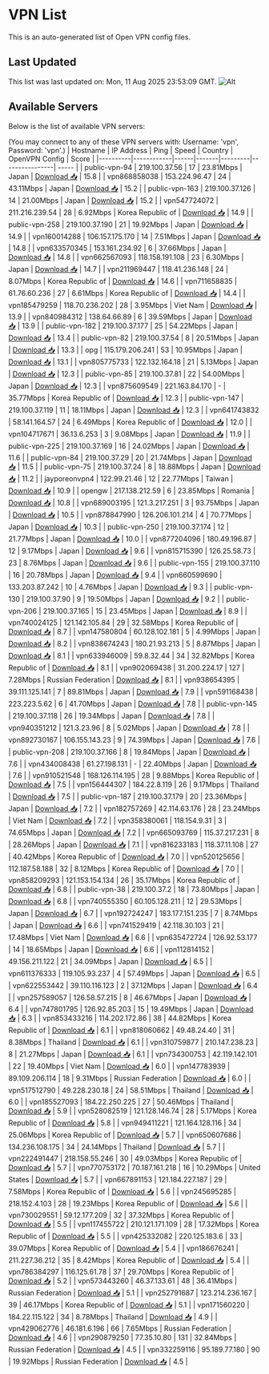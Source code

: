 # VPN List

This is an auto-generated list of Open VPN config files.

## Last Updated

This list was last updated on: Mon, 11 Aug 2025 23:53:09 GMT.
![Alt](https://repobeats.axiom.co/api/embed/186b98318ef1479477931607c1ad7d823f12451f.svg "Repobeats analytics image")

## Available Servers

Below is the list of available VPN servers:

(You may connect to any of these VPN servers with: Username: 'vpn', Password: 'vpn'.)
| Hostname | IP Address | Ping | Speed | Country | OpenVPN Config | Score |
|----------|------------|------|-------|---------|----------------| ----- |
| public-vpn-94 | 219.100.37.56 | 17 | 23.81Mbps | Japan | [Download 📥](./configs/server_0_JP.ovpn) | 15.8 |
| vpn868858038 | 153.224.96.47 | 24 | 43.11Mbps | Japan | [Download 📥](./configs/server_1_JP.ovpn) | 15.2 |
| public-vpn-163 | 219.100.37.126 | 14 | 21.00Mbps | Japan | [Download 📥](./configs/server_2_JP.ovpn) | 15.2 |
| vpn547724072 | 211.216.239.54 | 28 | 6.92Mbps | Korea Republic of | [Download 📥](./configs/server_3_KR.ovpn) | 14.9 |
| public-vpn-258 | 219.100.37.190 | 21 | 19.92Mbps | Japan | [Download 📥](./configs/server_4_JP.ovpn) | 14.9 |
| vpn160014288 | 106.157.175.170 | 14 | 7.51Mbps | Japan | [Download 📥](./configs/server_5_JP.ovpn) | 14.8 |
| vpn633570345 | 153.161.234.92 | 6 | 37.66Mbps | Japan | [Download 📥](./configs/server_6_JP.ovpn) | 14.8 |
| vpn662567093 | 118.158.191.108 | 23 | 6.30Mbps | Japan | [Download 📥](./configs/server_7_JP.ovpn) | 14.7 |
| vpn211969447 | 118.41.236.148 | 24 | 8.07Mbps | Korea Republic of | [Download 📥](./configs/server_8_KR.ovpn) | 14.6 |
| vpn711658835 | 61.76.60.236 | 27 | 6.61Mbps | Korea Republic of | [Download 📥](./configs/server_9_KR.ovpn) | 14.4 |
| vpn185479259 | 118.70.236.202 | 28 | 3.95Mbps | Viet Nam | [Download 📥](./configs/server_10_VN.ovpn) | 13.9 |
| vpn840984312 | 138.64.66.89 | 6 | 39.59Mbps | Japan | [Download 📥](./configs/server_11_JP.ovpn) | 13.9 |
| public-vpn-182 | 219.100.37.177 | 25 | 54.22Mbps | Japan | [Download 📥](./configs/server_12_JP.ovpn) | 13.4 |
| public-vpn-82 | 219.100.37.54 | 8 | 20.51Mbps | Japan | [Download 📥](./configs/server_13_JP.ovpn) | 13.3 |
| opg | 115.179.206.241 | 53 | 10.95Mbps | Japan | [Download 📥](./configs/server_14_JP.ovpn) | 13.1 |
| vpn805775733 | 122.132.164.18 | 21 | 5.13Mbps | Japan | [Download 📥](./configs/server_15_JP.ovpn) | 12.3 |
| public-vpn-85 | 219.100.37.81 | 22 | 54.00Mbps | Japan | [Download 📥](./configs/server_16_JP.ovpn) | 12.3 |
| vpn875609549 | 221.163.84.170 | - | 35.77Mbps | Korea Republic of | [Download 📥](./configs/server_17_KR.ovpn) | 12.3 |
| public-vpn-147 | 219.100.37.119 | 11 | 18.11Mbps | Japan | [Download 📥](./configs/server_18_JP.ovpn) | 12.3 |
| vpn641743832 | 58.141.164.57 | 24 | 6.49Mbps | Korea Republic of | [Download 📥](./configs/server_19_KR.ovpn) | 12.0 |
| vpn104717671 | 36.13.6.253 | 3 | 9.08Mbps | Japan | [Download 📥](./configs/server_20_JP.ovpn) | 11.9 |
| public-vpn-225 | 219.100.37.169 | 16 | 24.02Mbps | Japan | [Download 📥](./configs/server_21_JP.ovpn) | 11.6 |
| public-vpn-84 | 219.100.37.29 | 20 | 21.74Mbps | Japan | [Download 📥](./configs/server_22_JP.ovpn) | 11.5 |
| public-vpn-75 | 219.100.37.24 | 8 | 18.88Mbps | Japan | [Download 📥](./configs/server_23_JP.ovpn) | 11.2 |
| jayporeonvpn4 | 122.99.21.46 | 12 | 22.77Mbps | Taiwan | [Download 📥](./configs/server_24_TW.ovpn) | 10.9 |
| opengw | 217.138.212.59 | 6 | 23.85Mbps | Romania | [Download 📥](./configs/server_25_RO.ovpn) | 10.8 |
| vpn689003195 | 121.3.217.251 | 3 | 93.75Mbps | Japan | [Download 📥](./configs/server_26_JP.ovpn) | 10.5 |
| vpn878847990 | 126.206.101.214 | 4 | 70.77Mbps | Japan | [Download 📥](./configs/server_27_JP.ovpn) | 10.3 |
| public-vpn-250 | 219.100.37.174 | 12 | 21.77Mbps | Japan | [Download 📥](./configs/server_28_JP.ovpn) | 10.0 |
| vpn877204096 | 180.49.196.87 | 12 | 9.17Mbps | Japan | [Download 📥](./configs/server_29_JP.ovpn) | 9.6 |
| vpn815715390 | 126.25.58.73 | 23 | 8.76Mbps | Japan | [Download 📥](./configs/server_30_JP.ovpn) | 9.6 |
| public-vpn-155 | 219.100.37.110 | 16 | 20.78Mbps | Japan | [Download 📥](./configs/server_31_JP.ovpn) | 9.4 |
| vpn660599690 | 133.203.87.242 | 10 | 4.76Mbps | Japan | [Download 📥](./configs/server_32_JP.ovpn) | 9.3 |
| public-vpn-130 | 219.100.37.90 | 9 | 19.50Mbps | Japan | [Download 📥](./configs/server_33_JP.ovpn) | 9.2 |
| public-vpn-206 | 219.100.37.165 | 15 | 23.45Mbps | Japan | [Download 📥](./configs/server_34_JP.ovpn) | 8.9 |
| vpn740024125 | 121.142.105.84 | 29 | 32.58Mbps | Korea Republic of | [Download 📥](./configs/server_35_KR.ovpn) | 8.7 |
| vpn147580804 | 60.128.102.181 | 5 | 4.99Mbps | Japan | [Download 📥](./configs/server_36_JP.ovpn) | 8.2 |
| vpn838674243 | 180.21.93.213 | 5 | 8.87Mbps | Japan | [Download 📥](./configs/server_37_JP.ovpn) | 8.1 |
| vpn633946009 | 59.8.32.44 | 34 | 32.82Mbps | Korea Republic of | [Download 📥](./configs/server_38_KR.ovpn) | 8.1 |
| vpn902069438 | 31.200.224.17 | 127 | 7.28Mbps | Russian Federation | [Download 📥](./configs/server_39_RU.ovpn) | 8.1 |
| vpn938654395 | 39.111.125.141 | 7 | 89.81Mbps | Japan | [Download 📥](./configs/server_40_JP.ovpn) | 7.9 |
| vpn591168438 | 223.223.5.62 | 6 | 41.70Mbps | Japan | [Download 📥](./configs/server_41_JP.ovpn) | 7.8 |
| public-vpn-145 | 219.100.37.118 | 26 | 19.34Mbps | Japan | [Download 📥](./configs/server_42_JP.ovpn) | 7.8 |
| vpn940351212 | 121.3.23.96 | 8 | 5.02Mbps | Japan | [Download 📥](./configs/server_43_JP.ovpn) | 7.8 |
| vpn892730167 | 106.155.143.23 | 9 | 74.39Mbps | Japan | [Download 📥](./configs/server_44_JP.ovpn) | 7.6 |
| public-vpn-208 | 219.100.37.166 | 8 | 19.84Mbps | Japan | [Download 📥](./configs/server_45_JP.ovpn) | 7.6 |
| vpn434008438 | 61.27.198.131 | - | 22.40Mbps | Japan | [Download 📥](./configs/server_46_JP.ovpn) | 7.6 |
| vpn910521548 | 168.126.114.195 | 28 | 9.88Mbps | Korea Republic of | [Download 📥](./configs/server_47_KR.ovpn) | 7.5 |
| vpn156444307 | 184.22.8.119 | 26 | 9.17Mbps | Thailand | [Download 📥](./configs/server_48_TH.ovpn) | 7.5 |
| public-vpn-187 | 219.100.37.179 | 20 | 23.36Mbps | Japan | [Download 📥](./configs/server_49_JP.ovpn) | 7.2 |
| vpn182757269 | 42.114.63.176 | 28 | 23.24Mbps | Viet Nam | [Download 📥](./configs/server_50_VN.ovpn) | 7.2 |
| vpn358380061 | 118.154.9.31 | 3 | 74.65Mbps | Japan | [Download 📥](./configs/server_51_JP.ovpn) | 7.2 |
| vpn665093769 | 115.37.217.231 | 8 | 28.26Mbps | Japan | [Download 📥](./configs/server_52_JP.ovpn) | 7.1 |
| vpn816233183 | 118.37.11.108 | 27 | 40.42Mbps | Korea Republic of | [Download 📥](./configs/server_53_KR.ovpn) | 7.0 |
| vpn520125656 | 112.187.58.188 | 32 | 8.12Mbps | Korea Republic of | [Download 📥](./configs/server_54_KR.ovpn) | 7.0 |
| vpn858209293 | 121.153.154.134 | 26 | 35.17Mbps | Korea Republic of | [Download 📥](./configs/server_55_KR.ovpn) | 6.8 |
| public-vpn-38 | 219.100.37.2 | 18 | 73.80Mbps | Japan | [Download 📥](./configs/server_56_JP.ovpn) | 6.8 |
| vpn740555350 | 60.105.128.211 | 12 | 29.53Mbps | Japan | [Download 📥](./configs/server_57_JP.ovpn) | 6.7 |
| vpn192724247 | 183.177.151.235 | 7 | 8.74Mbps | Japan | [Download 📥](./configs/server_58_JP.ovpn) | 6.6 |
| vpn741529419 | 42.118.30.103 | 21 | 17.48Mbps | Viet Nam | [Download 📥](./configs/server_59_VN.ovpn) | 6.6 |
| vpn635472724 | 126.92.53.177 | 14 | 18.65Mbps | Japan | [Download 📥](./configs/server_60_JP.ovpn) | 6.6 |
| vpn112814152 | 49.156.211.122 | 21 | 34.09Mbps | Japan | [Download 📥](./configs/server_61_JP.ovpn) | 6.5 |
| vpn611376333 | 119.105.93.237 | 4 | 57.49Mbps | Japan | [Download 📥](./configs/server_62_JP.ovpn) | 6.5 |
| vpn622553442 | 39.110.116.123 | 2 | 37.12Mbps | Japan | [Download 📥](./configs/server_63_JP.ovpn) | 6.4 |
| vpn257589057 | 126.58.57.215 | 8 | 46.67Mbps | Japan | [Download 📥](./configs/server_64_JP.ovpn) | 6.4 |
| vpn747801795 | 126.92.85.203 | 15 | 19.49Mbps | Japan | [Download 📥](./configs/server_65_JP.ovpn) | 6.3 |
| vpn853433216 | 114.202.172.86 | 38 | 44.82Mbps | Korea Republic of | [Download 📥](./configs/server_66_KR.ovpn) | 6.1 |
| vpn818060662 | 49.48.24.40 | 31 | 8.38Mbps | Thailand | [Download 📥](./configs/server_67_TH.ovpn) | 6.1 |
| vpn310759877 | 210.147.238.23 | 8 | 21.27Mbps | Japan | [Download 📥](./configs/server_68_JP.ovpn) | 6.1 |
| vpn734300753 | 42.119.142.101 | 22 | 19.40Mbps | Viet Nam | [Download 📥](./configs/server_69_VN.ovpn) | 6.0 |
| vpn147783939 | 89.109.206.114 | 18 | 9.31Mbps | Russian Federation | [Download 📥](./configs/server_70_RU.ovpn) | 6.0 |
| vpn517512790 | 49.228.230.18 | 24 | 58.51Mbps | Thailand | [Download 📥](./configs/server_71_TH.ovpn) | 6.0 |
| vpn185527093 | 184.22.250.225 | 27 | 50.46Mbps | Thailand | [Download 📥](./configs/server_72_TH.ovpn) | 5.9 |
| vpn528082519 | 121.128.146.74 | 28 | 5.17Mbps | Korea Republic of | [Download 📥](./configs/server_73_KR.ovpn) | 5.8 |
| vpn949411221 | 121.164.128.116 | 34 | 25.06Mbps | Korea Republic of | [Download 📥](./configs/server_74_KR.ovpn) | 5.7 |
| vpn650607686 | 134.236.108.175 | 34 | 24.14Mbps | Thailand | [Download 📥](./configs/server_75_TH.ovpn) | 5.7 |
| vpn222491447 | 218.158.55.246 | 30 | 49.03Mbps | Korea Republic of | [Download 📥](./configs/server_76_KR.ovpn) | 5.7 |
| vpn770753172 | 70.187.161.218 | 16 | 10.29Mbps | United States | [Download 📥](./configs/server_77_US.ovpn) | 5.7 |
| vpn667891153 | 121.184.227.187 | 29 | 7.58Mbps | Korea Republic of | [Download 📥](./configs/server_78_KR.ovpn) | 5.6 |
| vpn245695285 | 218.152.4.103 | 28 | 19.23Mbps | Korea Republic of | [Download 📥](./configs/server_79_KR.ovpn) | 5.6 |
| vpn730029551 | 59.12.177.209 | 32 | 37.32Mbps | Korea Republic of | [Download 📥](./configs/server_80_KR.ovpn) | 5.5 |
| vpn117455722 | 210.121.171.109 | 28 | 17.32Mbps | Korea Republic of | [Download 📥](./configs/server_81_KR.ovpn) | 5.5 |
| vpn425332082 | 220.125.183.6 | 33 | 39.07Mbps | Korea Republic of | [Download 📥](./configs/server_82_KR.ovpn) | 5.4 |
| vpn186676241 | 211.227.36.212 | 35 | 8.42Mbps | Korea Republic of | [Download 📥](./configs/server_83_KR.ovpn) | 5.4 |
| vpn786384297 | 116.125.61.78 | 37 | 29.70Mbps | Korea Republic of | [Download 📥](./configs/server_84_KR.ovpn) | 5.2 |
| vpn573443260 | 46.37.133.61 | 48 | 36.41Mbps | Russian Federation | [Download 📥](./configs/server_85_RU.ovpn) | 5.1 |
| vpn252791687 | 123.214.236.167 | 39 | 46.17Mbps | Korea Republic of | [Download 📥](./configs/server_86_KR.ovpn) | 5.1 |
| vpn171560220 | 184.22.115.122 | 34 | 8.78Mbps | Thailand | [Download 📥](./configs/server_87_TH.ovpn) | 4.9 |
| vpn429062776 | 46.181.6.196 | 66 | 7.65Mbps | Russian Federation | [Download 📥](./configs/server_88_RU.ovpn) | 4.6 |
| vpn290879250 | 77.35.10.80 | 131 | 32.84Mbps | Russian Federation | [Download 📥](./configs/server_89_RU.ovpn) | 4.5 |
| vpn332259116 | 95.189.77.180 | 90 | 19.92Mbps | Russian Federation | [Download 📥](./configs/server_90_RU.ovpn) | 4.5 |
